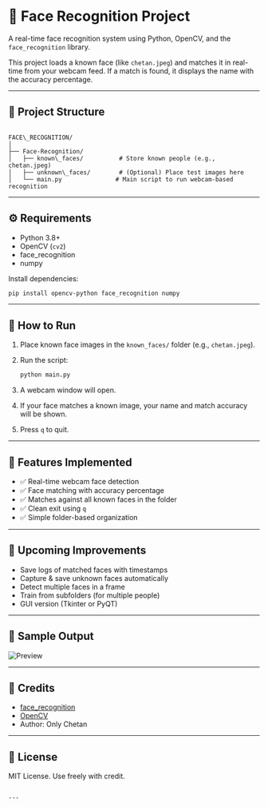
# 🎯 Face Recognition Project

A real-time face recognition system using Python, OpenCV, and the `face_recognition` library.

This project loads a known face (like `chetan.jpeg`) and matches it in real-time from your webcam feed. If a match is found, it displays the name with the accuracy percentage.

---

## 📁 Project Structure

```

FACE\_RECOGNITION/
│
├── Face-Recognition/
│   ├── known\_faces/          # Store known people (e.g., chetan.jpeg)
│   ├── unknown\_faces/        # (Optional) Place test images here
│   └── main.py               # Main script to run webcam-based recognition

````

---

## ⚙️ Requirements

- Python 3.8+
- OpenCV (`cv2`)
- face_recognition
- numpy

Install dependencies:
```bash
pip install opencv-python face_recognition numpy
````

---

## 🚀 How to Run

1. Place known face images in the `known_faces/` folder (e.g., `chetan.jpeg`).
2. Run the script:

   ```bash
   python main.py
   ```
3. A webcam window will open.
4. If your face matches a known image, your name and match accuracy will be shown.
5. Press `q` to quit.

---

## 📌 Features Implemented

* ✅ Real-time webcam face detection
* ✅ Face matching with accuracy percentage
* ✅ Matches against all known faces in the folder
* ✅ Clean exit using `q`
* ✅ Simple folder-based organization

---

## 🔧 Upcoming Improvements

* Save logs of matched faces with timestamps
* Capture & save unknown faces automatically
* Detect multiple faces in a frame
* Train from subfolders (for multiple people)
* GUI version (Tkinter or PyQT)

---

## 📸 Sample Output

![Preview](./sample_output.jpg) <!-- Optional screenshot -->

---

## 🤝 Credits

* [face\_recognition](https://github.com/ageitgey/face_recognition)
* [OpenCV](https://opencv.org/)
* Author: Only Chetan

---

## 📄 License

MIT License. Use freely with credit.

```

---
